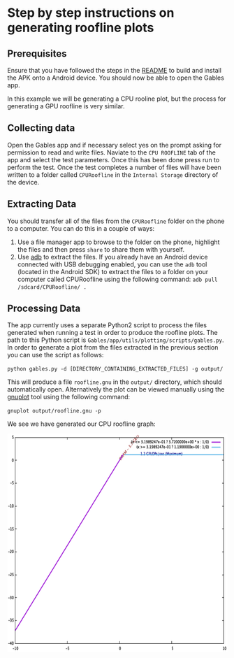 # Step by step instructions on generating roofline plots

## Prerequisites

Ensure that you have followed the steps in the [README](README.md) to build and install the APK onto a Android device. You should now be able to open the Gables app.

In this example we will be generating a CPU rooline plot, but the process for generating a GPU roofline is very similar.

## Collecting data

Open the Gables app and if necessary select yes on the prompt asking for permission to read and write files. Naviate to the `CPU ROOFLINE` tab of the app and select the test parameters. Once this has been done press run to perform the test. Once the test completes a number of files will have been written to a folder called `CPURoofline` in the `Internal Storage` directory of the device.

## Extracting Data

You should transfer all of the files from the `CPURoofline` folder on the phone to a computer. You can do this in a couple of ways:

1. Use a file manager app to browse to the folder on the phone, highlight the files and then press `share` to share them with yourself.
2. Use [adb](https://developer.android.com/studio/command-line/adb) to extract the files. If you already have an Android device connected with USB debugging enabled, you can use the `adb` tool (located in the Android SDK) to extract the files to a folder on your computer called CPURoofline using the following command: `adb pull /sdcard/CPURoofline/ .`

## Processing Data

The app currently uses a separate Python2 script to process the files generated when running a test in order to produce the roofline plots. The path to this Python script is `Gables/app/utils/plotting/scripts/gables.py`. In order to generate a plot from the files extracted in the previous section you can use the script as follows:

`python gables.py -d [DIRECTORY_CONTAINING_EXTRACTED_FILES] -g output/`

This will produce a file `roofline.gnu` in the `output/` directory, which should automatically open. Alternatively the plot can be viewed manually using the [gnuplot](http://www.gnuplot.info/) tool using the following command:

`gnuplot output/roofline.gnu -p`

We see we have generated our CPU roofline graph:

<p align="center"> 
<img src="images/CPURooflineExamplePlot.png" height="500">
</p>
